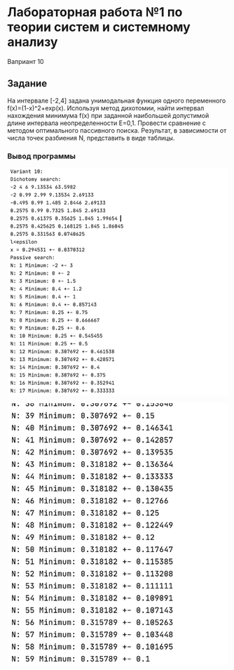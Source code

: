 # Лабораторная работа №1 по теории систем и системному анализу
Ваприант 10
## Задание
На интервале [-2,4] задана унимодальная функция одного переменного f(x)=(1-x)^2+exp(x). Используя метод дихотомии, найти интервал нахождения минимума f(x) при заданной наибольшей допустимой длине интервала неопределенности E=0,1. Провести сравнение с методом оптимального пассивного поиска. Результат, в зависимости от числа точек разбиения N, представить в виде таблицы.

### Вывод программы 

![](https://github.com/AnnaMinkova/Tsisa_lab_01/blob/main/лр1-1.jpg?raw=true)

![](https://github.com/AnnaMinkova/Tsisa_lab_01/blob/main/лр1-2.jpg?raw=true)

